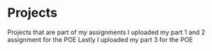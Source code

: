 # Projects
Projects that are part of my assignments
I uploaded my part 1 and 2 assignment for the POE
Lastly I uploaded my part 3 for the POE
